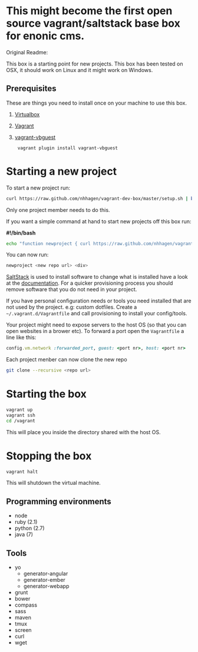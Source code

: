 # This might become the first open source vagrant/saltstack base box for enonic cms.

Original Readme:

This box is a starting point for new projects. This box has been tested on OSX, it should work on Linux and it might work on Windows.

## Prerequisites

These are things you need to install once on your machine to use this box.

1. [Virtualbox](https://www.virtualbox.org/)
2. [Vagrant](http://www.vagrantup.com/)
3. [vagrant-vbguest](https://github.com/dotless-de/vagrant-vbguest)

        vagrant plugin install vagrant-vbguest

# Starting a new project

To start a new project run:

```bash
curl https://raw.github.com/nhhagen/vagrant-dev-box/master/setup.sh | bash -s <new repo url> <dir>
```

Only one project member needs to do this.

If you want a simple command at hand to start new projects off this box run:

__#!/bin/bash__

```bash
echo "function newproject { curl https://raw.github.com/nhhagen/vagrant-dev-box/master/setup.sh | bash -s $@ ; }" >> ~/.bash_profile && source ~/.bash_profile
```

You can now run:

```bash
newproject <new repo url> <div>
```

[SaltStack](http://www.saltstack.com/community/) is used to install software to change what is installed have a look at the
[documentation](http://docs.saltstack.com/). For a quicker provisioning process you should remove software that you do
not need in your project.

If you have personal configuration needs or tools you need installed that are not used by the project. e.g: custom
dotfiles. Create a `~/.vagrant.d/Vagrantfile` and call provisioning to install your config/tools.

Your project might need to expose servers to the host OS (so that you can open websites in a brower etc). To forward a
port open the `Vagrantfile` a line like this:

```ruby
config.vm.network :forwarded_port, guest: <port nr>, host: <port nr>
```

Each project menber can now clone the new repo

```bash
git clone --recursive <repo url>
```

# Starting the box

```bash
vagrant up
vagrant ssh
cd /vagrant
```

This will place you inside the directory shared with the host OS.

# Stopping the box

```bash
vagrant halt
```

This will shutdown the virtual machine.

## Programming environments

* node
* ruby (2.1)
* python (2.7)
* java (7)

## Tools

* yo
    * generator-angular
    * generator-ember
    * generator-webapp
* grunt
* bower
* compass
* sass
* maven
* tmux
* screen
* curl
* wget

